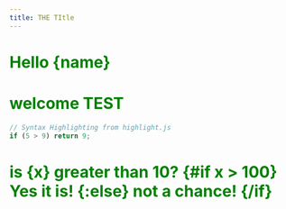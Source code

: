 ```yaml
---
title: THE TItle
---
```

<script>
let name = 'World'
let x = 60
</script>

<style>
h1 {
  color: green;
}
</style>

# Hello {name}

# welcome TEST

```js
// Syntax Highlighting from highlight.js
if (5 > 9) return 9;
```

# is {x} greater than 10? {#if x > 100} Yes it is! {:else} not a chance! {/if}
